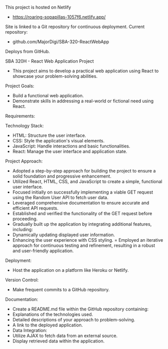 This project is hosted on Netlify
- https://roaring-sopapillas-1057f6.netlify.app/

Site is linked to a Git repository for continuous deployment.
Current repository:

- github.com/MajorDigi/SBA-320-ReactWebApp

Deploys from GitHub.

SBA 320H - React Web Application Project
- This project aims to develop a practical web application using React to showcase your problem-solving abilities.

Project Goals:
- Build a functional web application.
- Demonstrate skills in addressing a real-world or fictional need using React.

Requirements:

Technology Stack:
- HTML: Structure the user interface.
- CSS: Style the application's visual elements.
- JavaScript: Handle interactions and basic functionalities.
- React: Manage the user interface and application state.

Project Approach:
- Adopted a step-by-step approach for building the project to ensure a solid foundation and progressive enhancement.
- Utilized React, HTML, CSS, and JavaScript to create a simple, functional user interface.
- Focused initially on successfully implementing a viable GET request using the Random User API to fetch user data.
- Leveraged comprehensive documentation to ensure accurate and efficient API requests.
- Established and verified the functionality of the GET request before proceeding.
- Gradually built up the application by integrating additional features, including:
- Dynamically updating displayed user information.
- Enhancing the user experience with CSS styling.
= Employed an iterative approach for continuous testing and refinement, resulting in a robust and user-friendly application.

Deployment:
- Host the application on a platform like Heroku or Netlify.

Version Control:
- Make frequent commits to a GitHub repository.

Documentation:
- Create a README.md file within the GitHub repository containing:
- Explanations of the technologies used.
- Detailed descriptions of your approach to problem-solving.
- A link to the deployed application.
- Data Integration:
- Utilize AJAX to fetch data from an external source.
- Display retrieved data within the application.
